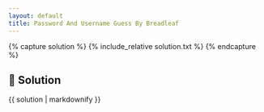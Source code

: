 ```yaml
---
layout: default
title: Password And Username Guess By Breadleaf
---
```


{% capture solution %}
{% include_relative solution.txt %}
{% endcapture %}

## 📝 Solution

{{ solution | markdownify }}
